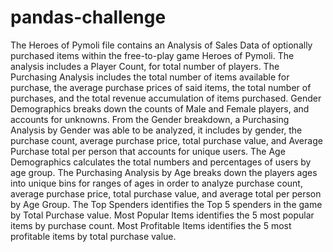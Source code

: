 # pandas-challenge

The Heroes of Pymoli file contains an Analysis of Sales Data of optionally purchased items within the free-to-play game Heroes of Pymoli. 
The analysis includes a Player Count, for total number of players. 
The Purchasing Analysis includes the total number of items available for purchase, the average purchase prices of said items, the total number of purchases, and the total revenue accumulation of items purchased. 
Gender Demographics breaks down the counts of Male and Female players, and accounts for unknowns.
From the Gender breakdown, a Purchasing Analysis by Gender was able to be analyzed, it includes by gender, the purchase count, average purchase price, total purchase value, and Average Purchase total per person that accounts for unique users.
The Age Demographics calculates the total numbers and percentages of users by age group. 
The Purchasing Analysis by Age breaks down the players ages into unique bins for ranges of ages in order to analyze purchase count, average purchase price, total purchase value, and average total per person by Age Group. 
The Top Spenders identifies the Top 5 spenders in the game by Total Purchase value. 
Most Popular Items identifies the 5 most popular items by purchase count.
Most Profitable Items identifies the 5 most profitable items by total purchase value.